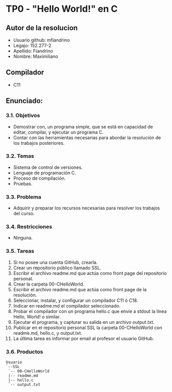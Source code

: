 # TP0 - "Hello World!" en C

## Autor de la resolucion
* Usuario github: mfiandrino
* Legajo: 152.277-2
* Apellido: Fiandrino
* Nombre: Maximiliano

## Compilador
* C11

## Enunciado:

### 3.1. Objetivos
* Demostrar con, un programa simple, que se está en capacidad de editar, compilar, y ejecutar un programa C.
* Contar con las herramientas necesarias para abordar la resolución de los trabajos posteriores.

### 3.2. Temas
* Sistema de control de versiones.
* Lenguaje de programación C.
* Proceso de compilación.
* Pruebas.

### 3.3. Problema
* Adquirir y preparar los recursos necesarias para resolver los trabajos del curso.

### 3.4. Restricciones
* Ninguna.

### 3.5. Tareas
1. Si no posee una cuenta GitHub, crearla.
2. Crear un repositorio público llamado SSL.
3. Escribir el archivo readme.md que actúa como front page del repositorio personal.
4. Crear la carpeta 00-CHelloWorld.
5. Escribir el archivo readme.md que actúa como front page de la resolución.
6. Seleccionar, instalar, y configurar un compilador C11 ó C18.
7. Indicar en readme.md el compilador seleccionado.
8. Probar el compilador con un programa hello.c que envíe a stdout la línea Hello, World! o similar.
9. Ejecutar el programa, y capturar su salida en un archivo output.txt.
10. Publicar en el repositorio personal SSL la carpeta 00-CHelloWorld con readme.md, hello.c, y output.txt.
11. La última tarea es informar por email al profesor el usuario GitHub.

### 3.6. Productos
~~~
Usuario
`--SSL
 `-- 00-CHelloWorld
 |-- readme.md
 |-- hello.c
 `-- output.txt
 ~~~